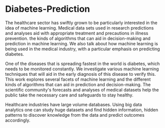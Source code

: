 # Diabetes-Prediction

The healthcare sector has swiftly grown to be particularly interested in the idea of machine learning. Medical data sets used in research predictions and analyses aid with appropriate treatment and precautions in illness prevention. the kinds of algorithms that can aid in decision-making and prediction in machine learning. We also talk about how machine learning is being used in the medical industry, with a particular emphasis on predicting diabetes.

One of the diseases that is spreading fastest in the world is diabetes, which needs to be monitored constantly. We investigate various machine learning techniques that will aid in the early diagnosis of this disease to verify this. This work explores several facets of machine learning and the different kinds of algorithms that can aid in prediction and decision-making. The scientific community's forecasts and analyses of medical datasets help the public take the necessary care and safeguards to stay healthy.

Healthcare industries have large volume databases. Using big data analytics one can study huge datasets and find hidden information, hidden patterns to discover knowledge from the data and predict outcomes accordingly.
